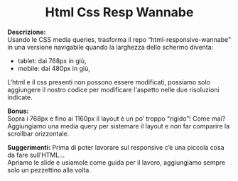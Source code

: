 <h1 align="center">Html Css Resp Wannabe</h1>


<b>Descrizione:</b><br>
Usando le CSS media queries, trasforma il repo “html-responsive-wannabe” in una versione navigabile quando la larghezza dello schermo diventa:
<ul><li>tablet: dai 768px in giù,</li>
<li>mobile: dai 480px in giù,</li></ul>
L'html e il css presenti non possono essere modificati, possiamo solo aggiungere il nostro codice per modificare l'aspetto nelle due risoluzioni indicate.<br>

<b>Bonus:</b><br>
Sopra i 768px e fino ai 1160px il layout è un po’ troppo “rigido”! Come mai? <br>
Aggiungiamo una media query per sistemare il layout e non far comparire la scrollbar orizzontale.<br>

<b>Suggerimenti:</b>
Prima di poter lavorare sul responsive c’è una piccola cosa da fare sull’HTML…<br>
Apriamo le slide e usiamole come guida per il lavoro, aggiungiamo sempre solo un pezzettino alla volta.

